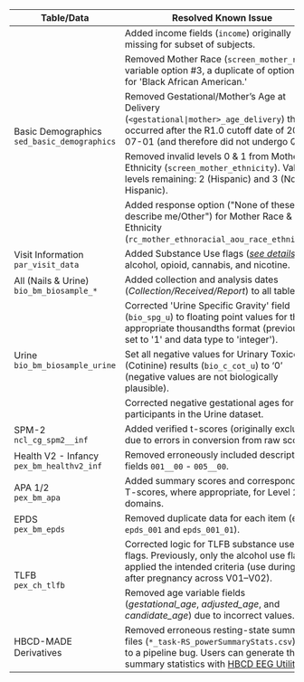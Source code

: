 <style>

</style>


<table class="compact-table-no-vertical-lines">
<thead>
  <tr>
    <th>Table/Data</th>
    <th>Resolved Known Issue</th>
  </tr>
</thead>
<tbody>

<!-- Demo -->
<tr>
  <td rowspan="5">
    <div class="icon-text-block">
      <a href="../../instruments/#demo" target="_blank">
        <i class="fas fa-id-card"></i>
      </a>
      <div class="text-block">
        Basic Demographics<br>
        <code>sed_basic_demographics</code>
      </div>
    </div>
  </td>
  <td>Added income fields (<code>income</code>) originally missing for subset of subjects.</td>
</tr>
<tr>
  <td style="word-wrap: break-word; white-space: normal;">Removed Mother Race (<code>screen_mother_race</code>) variable option #3, a duplicate of option #5 for 'Black African American.'</td>
</tr>
<tr>
  <td style="word-wrap: break-word; white-space: normal;">Removed Gestational/Mother’s Age at Delivery (<code>&lt;gestational|mother&gt;_age_delivery</code>) that occurred after the R1.0 cutoff date of 2025-07-01 (and therefore did not undergo QC).</td>
</tr>
<tr>
  <td style="word-wrap: break-word; white-space: normal;">Removed invalid levels 0 & 1 from Mother Ethnicity (<code>screen_mother_ethnicity</code>). Valid levels remaining: 2 (Hispanic) and 3 (Non-Hispanic).</td>
</tr>
<tr>
  <td style="word-wrap: break-word; white-space: normal;">Added response option ("None of these fully describe me/Other") for Mother Race & Ethnicity (<code>rc_mother_ethnoracial_aou_race_ethnicity</code>).</td>
</tr>

<tr>
  <td>
    <div class="icon-text-block">
      <a href="../../instruments/#demo" target="_blank">
        <i class="fas fa-id-card"></i>
      </a>
      <div class="text-block">
        Visit Information<br>
        <code>par_visit_data</code>
      </div>
    </div>
  </td>
  <td style="word-wrap: break-word; white-space: normal;">Added Substance Use flags (<i><a href="../../instruments/demo/visitinfo/#substance-use-flags">see details</a></i>) for alcohol, opioid, cannabis, and nicotine.</td>
</tr>

<!-- Biospec -->
<tr>
  <td>
    <div class="icon-text-block">
      <a href="../../instruments/#biospec" target="_blank">
        <i class="fas fa-vial"></i>
      </a>
      <div class="text-block">
        All (Nails & Urine)<br>
        <code>bio_bm_biosample_*</code>
      </div>
    </div>
  </td>
  <td style="word-wrap: break-word; white-space: normal;">Added collection and analysis dates (<i>Collection/Received/Report</i>) to all tables.</td>
</tr>

<tr>
  <td rowspan="3">
    <div class="icon-text-block">
      <a href="../../instruments/#biospec" target="_blank">
        <i class="fas fa-vial"></i>
      </a>
      <div class="text-block">
        Urine<br>
        <code>bio_bm_biosample_urine</code>
      </div>
    </div>
  </td>
  <td style="word-wrap: break-word; white-space: normal;">Corrected 'Urine Specific Gravity' field (<code>bio_spg_u</code>) to floating point values for the appropriate thousandths format (previously set to '1' and data type to 'integer').</td>
</tr>
<tr>
  <td style="word-wrap: break-word; white-space: normal;">Set all negative values for Urinary Toxicology (Cotinine) results (<code>bio_c_cot_u</code>) to ‘0’ (negative values are not biologically plausible).</td>
</tr>
<tr>
  <td>Corrected negative gestational ages for 2 participants in the Urine dataset.</td>
</tr>

<!-- Neurocog -->
<tr>
  <td>
    <div class="icon-text-block">
      <a href="../../instruments/#neurocog" target="_blank">
        <i class="fa-solid fa-puzzle-piece"></i>
      </a>
      <div class="text-block">
        SPM-2<br>
        <code>ncl_cg_spm2__inf</code>
      </div>
    </div>
  </td>
  <td>Added verified t-scores (originally excluded due to errors in conversion from raw scores).</td>
</tr>

<!-- PEX -->
<tr>
  <td>
    <div class="icon-text-block">
      <a href="../../instruments/#pex" target="_blank">
        <i class="fa-solid fa-baby"></i>
      </a>
      <div class="text-block">
        Health V2 - Infancy<br>
        <code>pex_bm_healthv2_inf</code>
      </div>
    </div>
  </td>
  <td>Removed erroneously included descriptive fields <code>001__00</code> - <code>005__00</code>.</td>
</tr>

<tr>
  <td>
    <div class="icon-text-block">
      <a href="../../instruments/#pex" target="_blank">
        <i class="fa-solid fa-baby"></i>
      </a>
      <div class="text-block">
        APA 1/2<br>
        <code>pex_bm_apa</code>
      </div>
    </div>
  </td>
  <td>Added summary scores and corresponding T-scores, where appropriate, for Level 2 domains.</td>
</tr>

<tr>
  <td>
    <div class="icon-text-block">
      <a href="../../instruments/#pex" target="_blank">
        <i class="fa-solid fa-baby"></i>
      </a>
      <div class="text-block">
        EPDS<br>
        <code>pex_bm_epds</code>
      </div>
    </div>
  </td>
  <td style="word-wrap: break-word; white-space: normal;">Removed duplicate data for each item (e.g., <code>epds_001</code> and <code>epds_001_01</code>).</td>
</tr>

<tr>
  <td rowspan="2">
    <div class="icon-text-block">
      <a href="../../instruments/#pex" target="_blank">
        <i class="fa-solid fa-baby"></i>
      </a>
      <div class="text-block">
        TLFB<br>
        <code>pex_ch_tlfb</code>
      </div>
    </div>
  </td>
  <td style="word-wrap: break-word; white-space: normal;">Corrected logic for TLFB substance use flags. Previously, only the alcohol use flag applied the intended criteria (use during or after pregnancy across V01–V02).</td>
</tr>
<tr>
  <td style="word-wrap: break-word; white-space: normal;">Removed age variable fields (<i>gestational_age</i>, <i>adjusted_age</i>, and <i>candidate_age</i>) due to incorrect values.</td>
</tr>

<!-- EEG -->
<tr>
  <td>
    <div class="icon-text-block">
      <a href="../../instruments/#eeg" target="_blank">
        <i class="fa fa-bolt"></i>
      </a>
      <div class="text-block">
        HBCD-MADE Derivatives
      </div>
    </div>
  </td>
  <td style="word-wrap: break-word; white-space: normal;">Removed erroneous resting-state summary files (<code>*_task-RS_powerSummaryStats.csv</code>) due to a pipeline bug. Users can generate these summary statistics with <a href="https://hbcd-eeg-utilities.readthedocs.io/en/stable/">HBCD EEG Utilities</a>.</td>
</tr>

</tbody>
</table>

